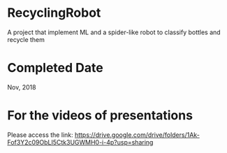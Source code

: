 # RecyclingRobot
A project that implement ML and a spider-like robot to classify bottles and recycle them

# Completed Date
Nov, 2018

# For the videos of presentations
Please access the link: https://drive.google.com/drive/folders/1Ak-Fof3Y2c09ObLI5Ctk3UGWMH0-i-4p?usp=sharing
